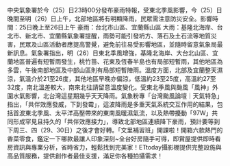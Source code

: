 中央氣象署於今（25）日23時00分發布豪雨特報，受東北季風影響，今（25）日晚間至明（26）日上午，北部地區將有明顯降雨，民眾需注意防災安全。影響時間：25日晚上至26日上午
豪雨：台北市山區、宜蘭縣山區
大雨：基隆北海岸、台北市、新北市、宜蘭縣氣象署提醒，雨勢可能引發坍方、落石及土石流等地質災害，民眾及山區活動者應提高警覺，避免前往易受影響地區，並隨時留意氣象局最新訊息。氣象署指出，明（26）日東北季風增強，基隆北海岸、大台北山區、宜蘭地區普遍有短暫雨發生，桃竹苗、花東及恆春半島也有局部短暫雨，其他地區為多雲，午後南部地區及中部山區則有局部短暫陣雨。溫度方面，北部及宜蘭整天濕涼，氣溫介於21至26度，其他地區早晚亦偏涼，低溫約23至25度，高溫約27至32度，南北溫差較大，南來北往請留意溫度變化。受東北季風與颱風「風神」外圍水氣影響，北台灣這星期幾乎天天降雨。氣象粉專「台灣颱風論壇｜天氣特急」指出，「共伴效應發威，下到發霉」，這波降雨是多重天氣系統交互作用的結果，包括首波東北季風、太平洋高壓帶來的東南風暖濕氣流，以及熱帶擾動「97W」共同形成罕見且持久的「共伴效應接力」，導致北部地區連續降下豪雨，預計要等到下周三、四（29、30日）之後才會好轉。「文里補習班」開課啦！開箱六款熱門的香菜零食，鑑定一下哪款最讓人印象深刻~全台好房隨手可得，即賞屋提供即時看房資訊與專業分析，省時省力，輕鬆找到完美家！ETtoday攝影棚提供完整設施與高品質服務，提供創作者最佳支援，滿足你各種拍攝需求！